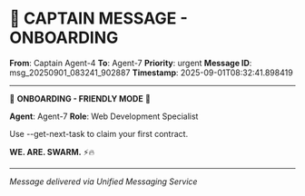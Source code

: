 # 🚨 CAPTAIN MESSAGE - ONBOARDING

**From**: Captain Agent-4
**To**: Agent-7
**Priority**: urgent
**Message ID**: msg_20250901_083241_902887
**Timestamp**: 2025-09-01T08:32:41.898419

---

🎯 **ONBOARDING - FRIENDLY MODE** 🎯

**Agent**: Agent-7
**Role**: Web Development Specialist

Use --get-next-task to claim your first contract.

**WE. ARE. SWARM.** ⚡️🔥

---
*Message delivered via Unified Messaging Service*
